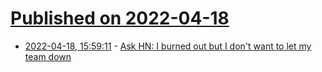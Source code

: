 # [Published on 2022-04-18](index.md)

* [2022-04-18, 15:59:11](https://news.ycombinator.com/item?id=31072465) - [Ask HN: I burned out but I don't want to let my team down](https://news.ycombinator.com/item?id=31072465)

